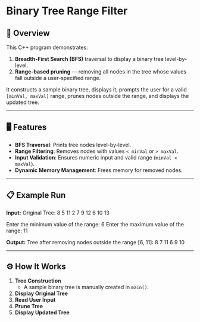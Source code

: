 # Binary Tree Range Filter

## 📌 Overview

This C++ program demonstrates:

1. **Breadth-First Search (BFS)** traversal to display a binary tree level-by-level.
2. **Range-based pruning** — removing all nodes in the tree whose values fall outside a user-specified range.

It constructs a sample binary tree, displays it, prompts the user for a valid `[minVal, maxVal]` range, prunes nodes outside the range, and displays the updated tree.

---

## 🖥 Features

- **BFS Traversal**: Prints tree nodes level-by-level.
- **Range Filtering**: Removes nodes with values `< minVal` or `> maxVal`.
- **Input Validation**: Ensures numeric input and valid range (`minVal < maxVal`).
- **Dynamic Memory Management**: Frees memory for removed nodes.

---

## 📋 Example Run

**Input:**
Original Tree:
8
5 11
2 7 9 12
6 10 13

Enter the minimum value of the range: 6
Enter the maximum value of the range: 11

**Output:**
Tree after removing nodes outside the range [6, 11]:
8
7 11
6 9 10

---

## ⚙ How It Works

1. **Tree Construction**
   - A sample binary tree is manually created in `main()`.
2. **Display Original Tree**
3. **Read User Input**
4. **Prune Tree**
5. **Display Updated Tree**
